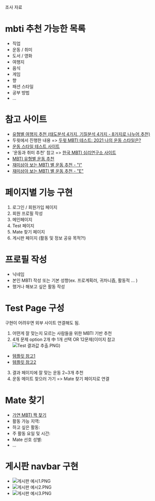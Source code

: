 조사 자료
# mbti 추천 가능한 목록
* 직업
* 운동 / 취미
* 도서 / 영화
* 여행지
* 음식
* 게임
* 향
* 패션 스타일
* 공부 방법
* ...


# 참고 사이트
* [유형별 여행지 추천 (태도분석 4가지, 기질분석 4가지 - 8가지로 나누어 추천)](https://brunch.co.kr/@brunch84di/30)
* 두윗에서 진행한 내용 => [두윗 MBTI 테스트: 2021 나의 운동 스타일은?](https://cosmomz.tistory.com/273)
* [운동 스타일 테스트 사이트](https://m.dowith.kr/mbti/index.html)
* '운동과 취미 추천' 참고 => [한국 MBTI 심리연구소 사이트](https://kmbti.co.kr/character/index.html)
* [MBTI 유형별 운동 추천](https://m.post.naver.com/viewer/postView.naver?volumeNo=32742388&memberNo=52719384)
* [재미삼아 보는 MBTI 별 운동 추천 - "I"](https://m.blog.naver.com/thepilatess2/222621934295)
* [재미삼아 보는 MBTI 별 운동 추천 - "E"](https://m.blog.naver.com/thepilatess2/222627779975)


# 페이지별 기능 구현
1. 로그인 / 회원가입 페이지
2. 회원 프로필 작성
3. 메인페이지 
4. Test 페이지 
5. Mate 찾기 페이지 
6. 게시판 페이지 (활동 및 정보 공유 목적?!)


# 프로필 작성
* 닉네임
* 본인 MBTI 작성 또는 기본 성향(ex. 프로계획러, 귀차니즘, 활동적 ... )
* 했거나 해보고 싶은 활동 작성


# Test Page 구성
 구현이 어려우면 외부 사이트 연결해도 됨.
1. 어떤게 잘 맞는지 모르는 사람들을 위한 MBTI 기반 추천
2. 4개 문제 option 2개 中 1개 선택 OR 12문제(이미지 참고![Test 결과값 추출.PNG](Test%20%B0%E1%B0%FA%B0%AA%20%C3%DF%C3%E2.PNG))
- [템플릿 참고1](https://home.smore.im/template?type=quiz)
- [템플릿 참고2](https://ninetynine-2026.tistory.com/938)
3. 결과 페이지에 잘 맞는 운동 2~3개 추천
4. 운동 메이트 찾으러 가기 => Mate 찾기 페이지로 연결


# Mate 찾기
- [가연 MBTI 짝 찾기](https://www.gayeon.com/landing/mbti01.asp)
- 활동 가능 지역:
- 하고 싶은 활동:
- 주 활동 요일 및 시간:
- Mate 선호 성별:
- ...


# 게시판 navbar 구현
- ![게시판 예시1.PNG](%B0%D4%BD%C3%C6%C7%20%BF%B9%BD%C31.PNG)
- ![게시판 예시2.PNG](%B0%D4%BD%C3%C6%C7%20%BF%B9%BD%C32.PNG)
- ![게시판 예시3.PNG](%B0%D4%BD%C3%C6%C7%20%BF%B9%BD%C33.PNG)